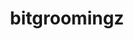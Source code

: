 ---
title: "bitgroomingz"
layout: cache
categories: [package, develop-2023-12-24]
meta: {"versions": ["2022-10-14"], "compilers": ["cce@=15.0.1", "gcc@=11.4.0", "oneapi@=2023.2.0"], "oss": ["rhel8", "ubuntu20.04"], "platforms": ["linux"], "targets": ["x86_64_v3", "zen4"], "stacks": ["e4s", "e4s-cray-rhel", "e4s-oneapi", "root"], "num_specs": 3, "num_specs_by_stack": {"e4s-cray-rhel": 1, "root": 3, "e4s": 1, "e4s-oneapi": 1}}
spec_details: [{"hash": "xlj3hynmadifxwinyjxvffa435vmzczh", "compiler": "cce@=15.0.1", "versions": ["2022-10-14"], "os": "rhel8", "platform": "linux", "target": "zen4", "variants": ["build_system=cmake", "build_type=Release", "generator=make", "~ipo", "+shared"], "stacks": ["e4s-cray-rhel", "root"], "size": "-", "tarball": "https://binaries.spack.io/develop-2023-12-24/build_cache/linux-rhel8-zen4/cce-15.0.1/bitgroomingz-2022-10-14/linux-rhel8-zen4-cce-15.0.1-bitgroomingz-2022-10-14-xlj3hynmadifxwinyjxvffa435vmzczh.spack"}, {"hash": "4d2tiervvnwf3ga4k36zr3dslvgf4bdb", "compiler": "gcc@=11.4.0", "versions": ["2022-10-14"], "os": "ubuntu20.04", "platform": "linux", "target": "x86_64_v3", "variants": ["build_system=cmake", "build_type=Release", "generator=make", "~ipo", "+shared"], "stacks": ["root", "e4s"], "size": "-", "tarball": "https://binaries.spack.io/develop-2023-12-24/build_cache/linux-ubuntu20.04-x86_64_v3/gcc-11.4.0/bitgroomingz-2022-10-14/linux-ubuntu20.04-x86_64_v3-gcc-11.4.0-bitgroomingz-2022-10-14-4d2tiervvnwf3ga4k36zr3dslvgf4bdb.spack"}, {"hash": "3q7z4karotjg3mjiyqtetndcplcgcnqv", "compiler": "oneapi@=2023.2.0", "versions": ["2022-10-14"], "os": "ubuntu20.04", "platform": "linux", "target": "x86_64_v3", "variants": ["build_system=cmake", "build_type=Release", "generator=make", "~ipo", "+shared"], "stacks": ["e4s-oneapi", "root"], "size": "-", "tarball": "https://binaries.spack.io/develop-2023-12-24/build_cache/linux-ubuntu20.04-x86_64_v3/oneapi-2023.2.0/bitgroomingz-2022-10-14/linux-ubuntu20.04-x86_64_v3-oneapi-2023.2.0-bitgroomingz-2022-10-14-3q7z4karotjg3mjiyqtetndcplcgcnqv.spack"}]
---